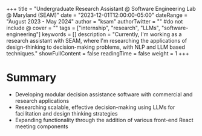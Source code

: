 +++
title = "Undergraduate Research Assistant @ Software Engineering Lab @ Maryland (SEAM)"
date = "2023-12-01T12:00:00-05:00"
dateRange = "August 2023 - May 2024"
author = "ksam"
authorTwitter = "" #do not include @
cover = ""
tags = ["internship", "research", "LLMs", "software-engineering"]
keywords = []
description = "Currently, I'm working as a research assistant with SEAM, where I'm researching the applications of design-thinking to decision-making problems, with NLP and LLM based techniques."
showFullContent = false
readingTime = false
weight = 1
+++

# Summary
- Developing modular decision assistance software with commercial and research applications
- Researching scalable, effective decision-making using LLMs for facilitation and design thinking strategies
- Expanding functionality through the addition of various front-end React meeting components
